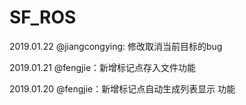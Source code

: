 # SF_ROS
2019.01.22 @jiangcongying: 修改取消当前目标的bug

2019.01.21 @fengjie：新增标记点存入文件功能

2019.01.20 @fengjie：新增标记点自动生成列表显示 功能
